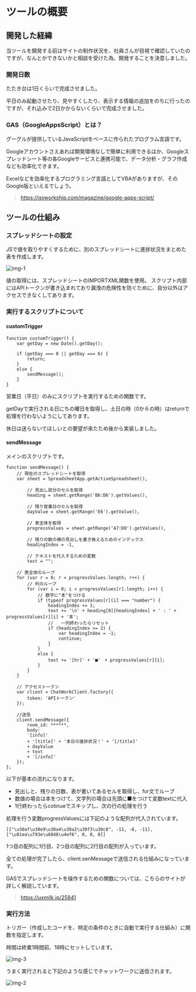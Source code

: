 # ツールの概要

## 開発した経緯
当ツールを開発する前はサイトの制作状況を、社員さんが目視で確認していたのですが、なんとかできないかと相談を受けた為、開発することを決意しました。

### 開発日数
たたき台は1日くらいで完成させました。

平日のみ起動させたり、見やすくしたり、表示する情報の追加をのちに行ったのですが、それ込みで2日かからないくらいで完成させました。

### GAS（GoogleAppsScript）とは？
グーグルが提供しているJavaScriptをベースに作られたプログラム言語です。

Googleアカウントさえあれば開発環境なしで簡単に利用できるほか、Googleスプレッドシート等の各Googleサービスと連携可能で、データ分析・グラフ作成なども効率化できます。

Excelなどを効率化するプログラミング言語としてVBAがありますが、そのGoogle版といえるでしょう。

> https://goworkship.com/magazine/google-apps-script/

## ツールの仕組み

### スプレッドシートの設定
JSで値を取りやすくするために、別のスプレッドシートに進捗状況をまとめた表を作成します。

![img-1](https://user-images.githubusercontent.com/51050458/72822838-1ad36f00-3cb6-11ea-9189-a21f3b2167d9.jpg)

値の取得には、スプレッドシートのIMPORTXML関数を使用。
スクリプト内部にはAPIトークンが書き込まれており漏洩の危険性を防ぐために、自分以外はアクセスできなくしてあります。

### 実行するスクリプトについて

#### customTrigger

```
function customTrigger() {
    var getDay = new Date().getDay();
  
    if (getDay === 0 || getDay === 6) {
        return;
    }
    else {
        sendMessage();
    }
}
```

営業日（平日）のみにスクリプトを実行するための関数です。

getDayで実行される日にちの曜日を取得し、土日の時（0か６の時）はreturnで処理を行わないようにしてあります。

休日は送らないでほしいとの要望が来たため後から実装しました。

#### sendMessage
メインのスクリプトです。
```
function sendMessage() {
    // 現在のスプレッドシートを取得
    var sheet = SpreadsheetApp.getActiveSpreadsheet(),

        // 見出し部分のセルを取得
        heading = sheet.getRange('B6:D6').getValues(),

        // 残り営業日のセルを取得
        dayValue = sheet.getRange('E6').getValue(),

        // 表全体を取得
        progressValues = sheet.getRange('A7:D8').getValues(),

        // 残りの数の横の見出しを書き換えるためのインデックス
        headingIndex = -1,

        // テキストを代入するための変数
        text = "";
    
    // 表全体のループ
    for (var r = 0; r < progressValues.length; r++) {
        // 列のループ
        for (var i = 0; i < progressValues[r].length; i++) {
            // 数字に"本"をつける
            if (typeof progressValues[r][i] === "number") {
                headingIndex += 1;
                text += '\n' + heading[0][headingIndex] + ' : ' + progressValues[r][i] + '本';
                //   一列終わったらリセット
                if (headingIndex >= 2) {
                    var headingIndex = -1;
                    continue;
                }
            }
            else {
                text += '[hr]' + '■'　+ progressValues[r][i];
            }
        }
    }
    
    // アクセストークン
    var client = ChatWorkClient.factory({
        token: 'APIトークン'
    });
  
    //送信
    client.sendMessage({
        room_id: ******,
        body: 
        '[info]' 
        + '[title]' + '本日の進捗状況！' + '[/title]' 
        + dayValue
        + text 
        + '[/info]'
    });
};

```

以下が基本の流れになります。

- 見出しと、残りの日数、表が書いてあるセルを取得し、for文でループ
- 数値の場合は本をつけて、文字列の場合は先頭に■をつけて変数textに代入
- 1行終わったらcotinueでスキップし、次の行の処理を行う

処理を行う変数progressValuesには下記のような配列が代入されています。

```[["\u30af\u30e9\u30a4\u30a2\u30f3\u30c8", -11, -6, -11], ["\u81ea\u793e\u6848\u4ef6", 0, 0, 0]]```

1つ目の配列に1行目、2つ目の配列に2行目の配列が入っています。

全ての処理が完了したら、client.senMessageで送信される仕組みになっています。

GASでスプレッドシートを操作するための関数については、こちらのサイトが詳しく解説しています。

> https://uxmilk.jp/25841

### 実行方法
トリガー（作成したコードを、特定の条件のときに自動で実行する仕組み）に関数を指定します。

時間は終業1時間前、18時にセットしています。

![img-3](https://user-images.githubusercontent.com/51050458/72828756-ad790b80-3cc0-11ea-9612-b4f3e55e3f2c.jpg)

うまく実行されると下記のような感じでチャットワークに送信されます。

![img-2](https://user-images.githubusercontent.com/51050458/72823002-5f5f0a80-3cb6-11ea-88d5-9384d8ff5d1b.jpg)
